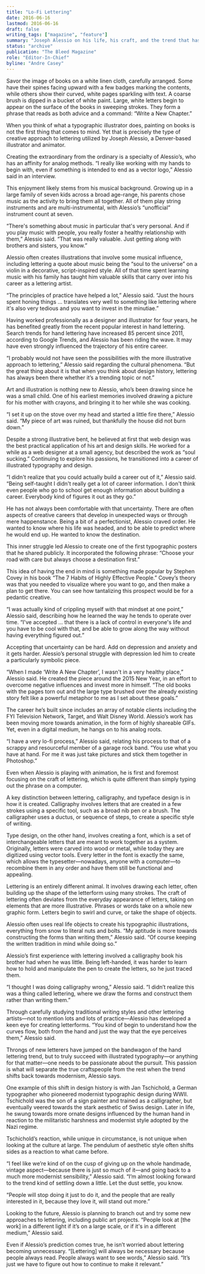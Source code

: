```yaml
---
title: "Lo-Fi Lettering"
date: 2016-06-16
lastmod: 2016-06-16
draft: false
writing_tags: ["magazine", "feature"]
summary: "Joseph Alessio on his life, his craft, and the trend that has captivated the internet."
status: "archive"
publication: "The Bleed Magazine"
role: "Editor-In-Chief"
byline: "Andre Casey"
---
```


Savor the image of books on a white linen cloth, carefully arranged. Some have their spines facing upward with a few badges marking the contents, while others show their curved, white pages sparkling with text. A coarse brush is dipped in a bucket of white paint. Large, white letters begin to appear on the surface of the books in sweeping strokes. They form a phrase that reads as both advice and a command: “Write a New Chapter.” 

When you think of what a typographic illustrator does, painting on books is not the first thing that comes to mind. Yet that is precisely the type of creative approach to lettering utilized by Joseph Alessio, a Denver-based illustrator and animator. 

Creating the extraordinary from the ordinary is a specialty of Alessio’s, who has an affinity for analog methods. “I really like working with my hands to begin with, even if something is intended to end as a vector logo,” Alessio said in an interview. 

This enjoyment likely stems from his musical background. Growing up in a large family of seven kids across a broad age-range, his parents chose music as the activity to bring them all together. All of them play string instruments and are multi-instrumental, with Alessio’s “unofficial” instrument count at seven.

“There's something about music in particular that's very personal. And if you play music with people, you really foster a healthy relationship with them,” Alessio said. “That was really valuable. Just getting along with brothers and sisters, you know.”

Alessio often creates illustrations that involve some musical influence, including lettering a quote about music being the “soul to the universe” on a violin in a decorative, script-inspired style. All of that time spent learning music with his family has taught him valuable skills that carry over into his career as a lettering artist. 

“The principles of practice have helped a lot,” Alessio said. “Just the hours spent honing things ... translates very well to something like lettering where it's also very tedious and you want to invest in the minutiae.”

Having worked professionally as a designer and illustrator for four years, he has benefited greatly from the recent popular interest in hand lettering. Search trends for hand lettering have increased 85 percent since 2011, according to Google Trends, and Alessio has been riding the wave. It may have even strongly influenced the trajectory of his entire career.

“I probably would not have seen the possibilities with the more illustrative approach to lettering,” Alessio said regarding the cultural phenomena. “But the great thing about it is that when you think about design history, lettering has always been there whether it’s a trending topic or not.”

Art and illustration is nothing new to Alessio, who’s been drawing since he was a small child. One of his earliest memories involved drawing a picture for his mother with crayons, and bringing it to her while she was cooking. 

“I set it up on the stove over my head and started a little fire there,” Alessio said. “My piece of art was ruined, but thankfully the house did not burn down.”

Despite a strong illustrative bent, he believed at first that web design was the best practical application of his art and design skills. He worked for a while as a web designer at a small agency, but described the work as “soul sucking.” Continuing to explore his passions, he transitioned into a career of illustrated typography and design.

“I didn't realize that you could actually build a career out of it,” Alessio said. “Being self-taught I didn't really get a lot of career information. I don't think even people who go to school get enough information about building a career. Everybody kind of figures it out as they go.”

He has not always been comfortable with that uncertainty. There are often aspects of creative careers that develop in unexpected ways or through mere happenstance. Being a bit of a perfectionist, Alessio craved order. He wanted to know where his life was headed, and to be able to predict where he would end up. He wanted to know the destination. 

This inner struggle led Alessio to create one of the first typographic posters that he shared publicly. It incorporated the following phrase: “Choose your road with care but always choose a destination first.” 

This idea of having the end in mind is something made popular by Stephen Covey in his book “The 7 Habits of Highly Effective People.” Covey’s theory was that you needed to visualize where you want to go, and then make a plan to get there. You can see how tantalizing this prospect would be for a pedantic creative.

“I was actually kind of crippling myself with that mindset at one point,” Alessio said, describing how he learned the way he tends to operate over time. “I've accepted … that there is a lack of control in everyone's life and you have to be cool with that, and be able to grow along the way without having everything figured out.”

Accepting that uncertainty can be hard. Add on depression and anxiety and it gets harder. Alessio’s personal struggle with depression led him to create a particularly symbolic piece.

“When I made ‘Write A New Chapter’, I wasn't in a very healthy place,” Alessio said. He created the piece around the 2015 New Year, in an effort to overcome negative influences and invest more in himself. “The old books with the pages torn out and the large type brushed over the already existing story felt like a powerful metaphor to me as I set about these goals.”

The career he’s built since includes an array of notable clients including the FYI Television Network, Target, and Walt Disney World. Alessio’s work has been moving more towards animation, in the form of highly shareable GIFs. Yet, even in a digital medium, he hangs on to his analog roots.

“I have a very lo-fi process,” Alessio said, relating his process to that of a scrappy and resourceful member of a garage rock band. “You use what you have at hand. For me it was just take pictures and stick them together in Photoshop.”

Even when Alessio is playing with animation, he is first and foremost focusing on the craft of lettering, which is quite different than simply typing out the phrase on a computer.

A key distinction between lettering, calligraphy, and typeface design is in how it is created. Calligraphy involves letters that are created in a few strokes using a specific tool, such as a broad nib pen or a brush. The calligrapher uses a ductus, or sequence of steps, to create a specific style of writing. 

Type design, on the other hand, involves creating a font, which is a set of interchangeable letters that are meant to work together as a system. Originally, letters were carved into wood or metal, while today they are digitized using vector tools. Every letter in the font is exactly the same, which allows the typesetter—nowadays, anyone with a computer—to recombine them in any order and have them still be functional and appealing.

Lettering is an entirely different animal. It involves drawing each letter, often building up the shape of the letterform using many strokes. The craft of lettering often deviates from the everyday appearance of letters, taking on elements that are more illustrative. Phrases or words take on a whole new graphic form. Letters begin to swirl and curve, or take the shape of objects. 

Alessio often uses real life objects to create his typographic illustrations, everything from snow to literal nuts and bolts. “My aptitude is more towards constructing the forms than writing them,” Alessio said. “Of course keeping the written tradition in mind while doing so.”

Alessio’s first experience with lettering involved a calligraphy book his brother had when he was little. Being left-handed, it was harder to learn how to hold and manipulate the pen to create the letters, so he just traced them.

“I thought I was doing calligraphy wrong,” Alessio said. “I didn’t realize this was a thing called lettering, where we draw the forms and construct them rather than writing them.”

Through carefully studying traditional writing styles and other lettering artists—not to mention lots and lots of practice—Alessio has developed a keen eye for creating letterforms. “You kind of begin to understand how the curves flow, both from the hand and just the way that the eye perceives them,” Alessio said. 

Throngs of new letterers have jumped on the bandwagon of the hand lettering trend, but to truly succeed with illustrated typography—or anything for that matter—one needs to be passionate about the pursuit. This passion is what will separate the true craftspeople from the rest when the trend shifts back towards modernism, Alessio says. 

One example of this shift in design history is with Jan Tschichold, a German typographer who pioneered modernist typographic design during WWII. Tschichold was the son of a sign painter and trained as a calligrapher, but eventually veered towards the stark aesthetic of Swiss design. Later in life, he swung towards more ornate designs influenced by the human hand in reaction to the militaristic harshness and modernist style adopted by the Nazi regime. 

Tschichold’s reaction, while unique in circumstance, is not unique when looking at the culture at large. The pendulum of aesthetic style often shifts sides as a reaction to what came before. 

“I feel like we’re kind of on the cusp of giving up on the whole handmade, vintage aspect—because there is just so much of it—and going back to a much more modernist sensibility,” Alessio said. “I’m almost looking forward to the trend kind of settling down a little. Let the dust settle, you know.

“People will stop doing it just to do it, and the people that are really interested in it, because they love it, will stand out more.”

Looking to the future, Alessio is planning to branch out and try some new approaches to lettering, including public art projects. “People look at [the work] in a different light if it’s on a large scale, or if it's in a different medium,” Alessio said. 

Even if Alessio’s prediction comes true, he isn’t worried about lettering becoming unnecessary. “[Lettering] will always be necessary because people always read. People always want to see words,” Alessio said. “It’s just we have to figure out how to continue to make it relevant.”
